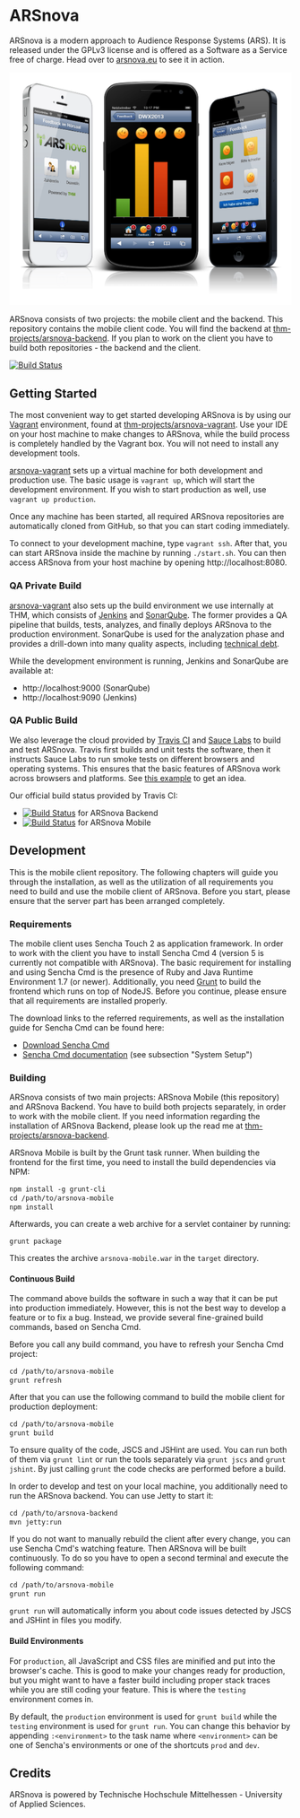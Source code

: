 # ARSnova

ARSnova is a modern approach to Audience Response Systems (ARS). It is released
under the GPLv3 license and is offered as a Software as a Service free of
charge. Head over to [arsnova.eu](https://arsnova.eu/) to see it in action.

![ARSnova](src/site/resources/showcase.png)

ARSnova consists of two projects: the mobile client and the backend. This
repository contains the mobile client code. You will find the backend at
[thm-projects/arsnova-backend](https://github.com/thm-projects/arsnova-backend).
If you plan to work on the client you have to build both repositories - the
backend and the client.

[![Build Status](https://travis-ci.org/thm-projects/arsnova-mobile.svg?branch=master)](https://travis-ci.org/thm-projects/arsnova-mobile)

## Getting Started

The most convenient way to get started developing ARSnova is by using our
[Vagrant](http://www.vagrantup.com/) environment, found at
[thm-projects/arsnova-vagrant](https://github.com/thm-projects/arsnova-vagrant).
Use your IDE on your host machine to make changes to ARSnova, while the build
process is completely handled by the Vagrant box. You will not need to install
any development tools.

[arsnova-vagrant](https://github.com/thm-projects/arsnova-vagrant) sets up a
virtual machine for both development and production use. The basic usage is
`vagrant up`, which will start the development environment. If you wish to start
production as well, use `vagrant up production`.

Once any machine has been started, all required ARSnova repositories are
automatically cloned from GitHub, so that you can start coding immediately.

To connect to your development machine, type `vagrant ssh`. After that, you can
start ARSnova inside the machine by running `./start.sh`. You can then access
ARSnova from your host machine by opening http://localhost:8080.

### QA Private Build

[arsnova-vagrant](https://github.com/thm-projects/arsnova-vagrant) also sets up
the build environment we use internally at THM, which consists of
[Jenkins](http://jenkins-ci.org/) and [SonarQube](http://www.sonarqube.org/).
The former provides a QA pipeline that builds, tests, analyzes, and finally
deploys ARSnova to the production environment. SonarQube is used for the
analyzation phase and provides a drill-down into many quality aspects, including
[technical debt](https://en.wikipedia.org/wiki/Technical_debt).

While the development environment is running, Jenkins and SonarQube are
available at:

- http://localhost:9000 (SonarQube)
- http://localhost:9090 (Jenkins)

### QA Public Build

We also leverage the cloud provided by [Travis CI](https://travis-ci.org/) and
[Sauce Labs](https://saucelabs.com/) to build and test ARSnova. Travis first
builds and unit tests the software, then it instructs Sauce Labs to run smoke
tests on different browsers and operating systems. This ensures that the basic
features of ARSnova work across browsers and platforms. See
[this example](https://saucelabs.com/tests/4beecf8c754f418da0b75259c039c077) to
get an idea.

Our official build status provided by Travis CI:

- [![Build Status](https://travis-ci.org/thm-projects/arsnova-backend.svg?branch=master)](https://travis-ci.org/thm-projects/arsnova-backend)
  for ARSnova Backend
- [![Build Status](https://travis-ci.org/thm-projects/arsnova-mobile.svg?branch=master)](https://travis-ci.org/thm-projects/arsnova-mobile)
  for ARSnova Mobile

## Development

This is the mobile client repository. The following chapters will guide you
through the installation, as well as the utilization of all requirements you
need to build and use the mobile client of ARSnova. Before you start, please
ensure that the server part has been arranged completely.

### Requirements

The mobile client uses Sencha Touch 2 as application framework. In order to work
with the client you have to install Sencha Cmd 4 (version 5 is currently not
compatible with ARSnova). The basic requirement for installing and using Sencha
Cmd is the presence of Ruby and Java Runtime Environment 1.7 (or newer).
Additionally, you need [Grunt](http://gruntjs.com/) to build the frontend which
runs on top of NodeJS. Before you continue, please ensure that all requirements
are installed properly.

The download links to the referred requirements, as well as the installation
guide for Sencha Cmd can be found here:

- [Download Sencha Cmd](http://www.sencha.com/products/sencha-cmd/)
- [Sencha Cmd documentation](http://docs.sencha.com/cmd/5.x/intro_to_cmd.html)
  (see subsection "System Setup")

### Building

ARSnova consists of two main projects: ARSnova Mobile (this repository) and
ARSnova Backend. You have to build both projects separately, in order to work
with the mobile client. If you need information regarding the installation of
ARSnova Backend, please look up the read me at
[thm-projects/arsnova-backend](https://github.com/thm-projects/arsnova-backend).

ARSnova Mobile is built by the Grunt task runner. When building the frontend for
the first time, you need to install the build dependencies via NPM:

	npm install -g grunt-cli
	cd /path/to/arsnova-mobile
	npm install

Afterwards, you can create a web archive for a servlet container by running:

	grunt package

This creates the archive `arsnova-mobile.war` in the `target` directory.

#### Continuous Build

The command above builds the software in such a way that it can be put into
production immediately. However, this is not the best way to develop a feature
or to fix a bug. Instead, we provide several fine-grained build commands, based
on Sencha Cmd.

Before you call any build command, you have to refresh your Sencha Cmd project:

	cd /path/to/arsnova-mobile
	grunt refresh

After that you can use the following command to build the mobile client for
production deployment:

	cd /path/to/arsnova-mobile
	grunt build

To ensure quality of the code, JSCS and JSHint are used. You can run both of
them via `grunt lint` or run the tools separately via `grunt jscs` and
`grunt jshint`. By just calling `grunt` the code checks are performed before a
build.

In order to develop and test on your local machine, you additionally need to run
the ARSnova backend. You can use Jetty to start it:

	cd /path/to/arsnova-backend
	mvn jetty:run

If you do not want to manually rebuild the client after every change, you can
use Sencha Cmd's watching feature. Then ARSnova will be built continuously. To
do so you have to open a second terminal and execute the following command:

	cd /path/to/arsnova-mobile
	grunt run

`grunt run` will automatically inform you about code issues detected by JSCS and
JSHint in files you modify.

#### Build Environments

For `production`, all JavaScript and CSS files are minified and put into the
browser's cache. This is good to make your changes ready for production, but you
might want to have a faster build including proper stack traces while you are
still coding your feature. This is where the `testing` environment comes in.

By default, the `production` environment is used for `grunt build` while the
`testing` environment is used for `grunt run`. You can change this behavior by
appending `:<environment>` to the task name where `<environment>` can be one of
Sencha's environments or one of the shortcuts `prod` and `dev`.

## Credits

ARSnova is powered by Technische Hochschule Mittelhessen - University of Applied
Sciences.
